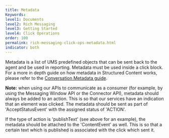 ```yaml
---
title: Metadata
Keywords:
level1: Documents
level2: Rich Messaging
level3: Getting Started
level4: Click Operations
order: 100
permalink: rich-messaging-click-ops-metadata.html
indicator: both
---
```


Metadata is a list of UMS predefined objects that can be sent back to the agent and be used in reporting. Metadata must be used inside a click block. For a more in depth guide on how metadata in Structured Content works, please refer to the [Conversation Metadata guide](guides-conversation-metadata-guide.html).

**Note:** when using our APIs to communicate as a consumer (for example, by using the Messaging Window API or the Connector API), metadata should always be added to an action.
This is so that our services have an indication that an element was clicked. The metadata should be sent as part of 'AcceptStatusEvent' with the assigned status of 'ACTION'.

If the type of action is 'publishText' (see above for an example), the metadata should be attached to the 'ContentEvent' as well.
This is so that a certain text which is published is associated with the click which sent it.
